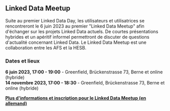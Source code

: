 ## Linked Data Meetup

Suite au premier Linked Data Day, les utilisateurs et utilisatrices se rencontreront le 6 juin 2023 au premier "Linked Data Meetup" afin d'échanger sur les projets Linked Data actuels. De courtes présentations hybrides et un apéritif informel permettront de discuter de questions d'actualité concernant Linked Data. Le Linked Data Meetup est une collaboration entre les AFS et la HESB.

### Dates et lieux

**6 juin 2023, 17:00 - 19:00** - Greenfield, Brückenstrasse 73, Berne et online (hybride)   
**14 novembre 2023, 17:00 - 18:30** - Greenfield, Brückenstrasse 73, Berne et online (hybride) 

**[Plus d'informations et inscription pour le Linked Data Meetup (en allemand)](https://www.bfh.ch/wirtschaft/de/aktuell/fachveranstaltungen/linked-data-meetup-2-23/)**
